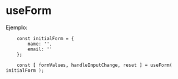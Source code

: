 # useForm

Ejemplo:

```
    const initialForm = {
        name: '',
        email: ''
    };

    const [ formValues, handleInputChange, reset ] = useForm( initialForm );
```
